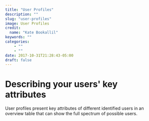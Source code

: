 ```yaml
---
title: "User Profiles"
description: ""
slug: "user-profiles"
image: User Profiles
credit:
  name: "Kate Bookallil"
keywords: ""
categories:
    - ""
    - ""
date: 2017-10-31T21:28:43-05:00
draft: false
---
```

# Describing your users' key attributes

User profiles present key attributes of different identified users in an overview table that can show the full spectrum of possible users.
